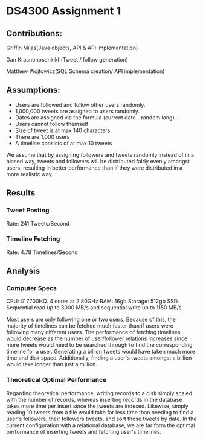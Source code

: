 # DS4300 Assignment 1
## Contributions: 
Griffin Milas(Java objects, API & API implementation)

Dan Krasnonosenkikh(Tweet / follow generation)

Matthew Wojtowicz(SQL Schema creation/ API implementation)

## Assumptions: 
* Users are followed and follow other users randomly. 
* 1,000,000 tweets are assigned to users randomly. 
* Dates are assigned via the formula (current date - random long).  
* Users cannot follow themself
* Size of tweet is at max 140 characters.
* There are 1,000 users
* A timeline consists of at max 10 tweets

We assume that by assigning followers and tweets randomly instead of in a biased way, tweets and followers will be distributed fairly evenly amongst users, resulting in better performance than if they were distributed in a more realistic way.


## Results
### Tweet Posting
Rate: 241 Tweets/Second

### Timeline Fetching
Rate: 4.78 Timelines/Second


## Analysis
### Computer Specs
CPU: i7 7700HQ. 4 cores at 2.80GHz
RAM: 16gb 
Storage: 512gb SSD. Sequential read up to 3000 MB/s and sequential write up to 1150 MB/s

Most users are only following one or two users. Because of this, the majority of timelines can be fetched much faster than if users were following many different users. The performance of fetching timelines would decrease as the number of user/follower relations increases since more tweets would need to be searched through to find the corresponding timeline for a user. Generating a billion tweets would have taken much more time and disk space. Additionally, finding a user's tweets amongst a billion would take longer than just a million.

### Theoretical Optimal Performance
Regarding theoretical performance, writing records to a disk simply scaled with the number of records, whereas inserting records in the database takes more time per insert since the tweets are indexed. Likewise, simply reading 10 tweets from a file would take far less time than needing to find a user's followers, their followers tweets, and sort those tweets by date. In the current configuration with a relational database, we are far form the optimal performance of inserting tweets and fetching user's timelines. 
